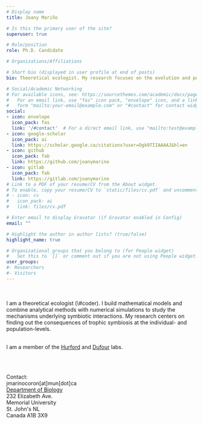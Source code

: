 ```yaml
---
# Display name
title: Joany Mariño

# Is this the primary user of the site?
superuser: true

# Role/position
role: Ph.D. Candidate

# Organizations/Affiliations

# Short bio (displayed in user profile at end of posts)
bio: Theoretical ecologist. My research focuses on the evolution and population ecology of symbiotic interactions.

# Social/Academic Networking
# For available icons, see: https://sourcethemes.com/academic/docs/page-builder/#icons
#   For an email link, use "fas" icon pack, "envelope" icon, and a link in the
#   form "mailto:your-email@example.com" or "#contact" for contact widget.
social:
- icon: envelope
  icon_pack: fas
  link: '/#contact'  # For a direct email link, use "mailto:test@example.org".
- icon: google-scholar
  icon_pack: ai
  link: https://scholar.google.ca/citations?user=Ogk9TIIAAAAJ&hl=en
- icon: github
  icon_pack: fab
  link: https://github.com/joanymarino
- icon: gitlab
  icon_pack: fab
  link: https://gitlab.com/joanymarino
# Link to a PDF of your resume/CV from the About widget.
# To enable, copy your resume/CV to `static/files/cv.pdf` and uncomment the lines below.
# - icon: cv
#   icon_pack: ai
#   link: files/cv.pdf

# Enter email to display Gravatar (if Gravatar enabled in Config)
email: ""

# Highlight the author in author lists? (true/false)
highlight_name: true

# Organizational groups that you belong to (for People widget)
#   Set this to `[]` or comment out if you are not using People widget.
user_groups:
#- Researchers
#- Visitors
---
```

<br/>

<br/>
I am a theoretical ecologist (\#coder). I build mathematical models and combine analytical methods with numerical simulations to study the mechanisms underlying symbiotic interactions. My research centers on finding out the consequences of trophic symbiosis at the individual- and population-levels.

<br/>

<br/>

I am a member of the [Hurford](https://amyhurford.weebly.com/) and [Dufour](https://www.faculty.mun.ca/sdufour/index.php) labs.

<br/>
<br/>

Contact: <br>
jmarinocoron[at]mun[dot]ca <br>
[Department of Biology](https://www.mun.ca/biology/)<br> 232 Elizabeth Ave.<br> Memorial University<br> St. John's NL<br> Canada A1B 3X9

